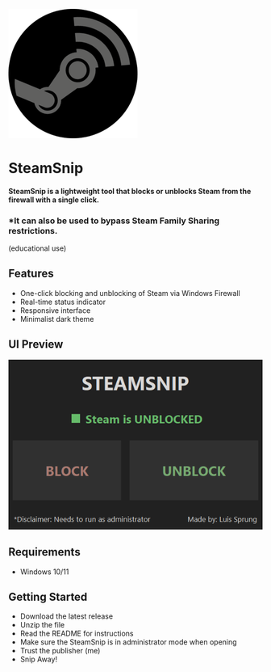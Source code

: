 ![Logo](assets/icon.png)

# SteamSnip

#### SteamSnip is a lightweight tool that blocks or unblocks Steam from the firewall with a single click. 
### *It can also be used to bypass Steam Family Sharing restrictions.
(educational use)

## Features

- One-click blocking and unblocking of Steam via Windows Firewall
- Real-time status indicator
- Responsive interface
- Minimalist dark theme

## UI Preview

![Ui Preview](assets/ui_preview.png)

## Requirements

- Windows 10/11

## Getting Started

- Download the latest release
- Unzip the file
- Read the README for instructions
- Make sure the SteamSnip is in administrator mode when opening
- Trust the publisher (me)
- Snip Away!
